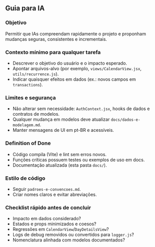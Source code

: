 ## Guia para IA

### Objetivo
Permitir que IAs compreendam rapidamente o projeto e proponham mudanças seguras, consistentes e incrementais.

### Contexto mínimo para qualquer tarefa
- Descrever o objetivo do usuário e o impacto esperado.
- Apontar arquivos-alvo (por exemplo, `views/CalendarView.jsx`, `utils/recurrence.js`).
- Indicar quaisquer efeitos em dados (ex.: novos campos em `transactions`).

### Limites e segurança
- Não alterar sem necessidade: `AuthContext.jsx`, hooks de dados e contratos de modelos.
- Qualquer mudança em modelos deve atualizar `docs/dados-e-modelagem.md`.
- Manter mensagens de UI em pt-BR e acessíveis.

### Definition of Done
- Código compila (Vite) e lint sem erros novos.
- Funções críticas possuem testes ou exemplos de uso em docs.
- Documentação atualizada (esta pasta `docs/`).

### Estilo de código
- Seguir `padroes-e-convencoes.md`.
- Criar nomes claros e evitar abreviações.

### Checklist rápido antes de concluir
- Impacto em dados considerado?
- Estados e props minimizados e coesos?
- Regressões em `CalendarView`/`DayDetailsView`?
- Logs de debug removidos ou convertidos para `logger.js`?
- Nomenclatura alinhada com modelos documentados?

